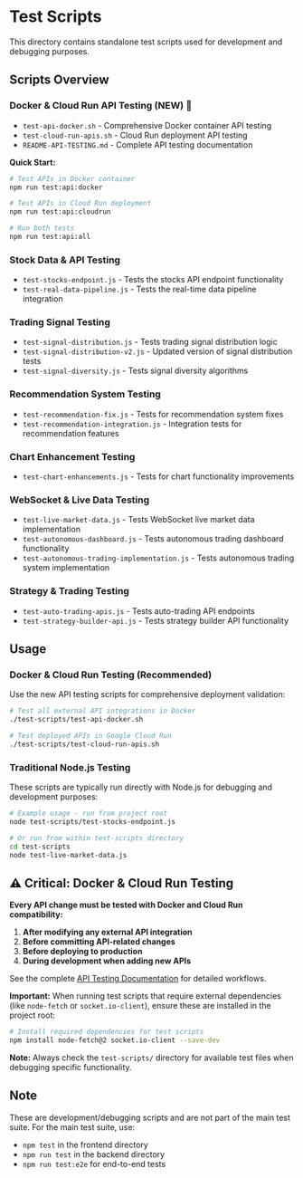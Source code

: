 # Test Scripts

This directory contains standalone test scripts used for development and debugging purposes.

## Scripts Overview

### Docker & Cloud Run API Testing (NEW) 🚀

- `test-api-docker.sh` - Comprehensive Docker container API testing
- `test-cloud-run-apis.sh` - Cloud Run deployment API testing
- `README-API-TESTING.md` - Complete API testing documentation

**Quick Start:**

```bash
# Test APIs in Docker container
npm run test:api:docker

# Test APIs in Cloud Run deployment
npm run test:api:cloudrun

# Run both tests
npm run test:api:all
```

### Stock Data & API Testing

- `test-stocks-endpoint.js` - Tests the stocks API endpoint functionality
- `test-real-data-pipeline.js` - Tests the real-time data pipeline integration

### Trading Signal Testing

- `test-signal-distribution.js` - Tests trading signal distribution logic
- `test-signal-distribution-v2.js` - Updated version of signal distribution tests
- `test-signal-diversity.js` - Tests signal diversity algorithms

### Recommendation System Testing

- `test-recommendation-fix.js` - Tests for recommendation system fixes
- `test-recommendation-integration.js` - Integration tests for recommendation features

### Chart Enhancement Testing

- `test-chart-enhancements.js` - Tests for chart functionality improvements

### WebSocket & Live Data Testing

- `test-live-market-data.js` - Tests WebSocket live market data implementation
- `test-autonomous-dashboard.js` - Tests autonomous trading dashboard functionality
- `test-autonomous-trading-implementation.js` - Tests autonomous trading system implementation

### Strategy & Trading Testing

- `test-auto-trading-apis.js` - Tests auto-trading API endpoints
- `test-strategy-builder-api.js` - Tests strategy builder API functionality

## Usage

### Docker & Cloud Run Testing (Recommended)

Use the new API testing scripts for comprehensive deployment validation:

```bash
# Test all external API integrations in Docker
./test-scripts/test-api-docker.sh

# Test deployed APIs in Google Cloud Run
./test-scripts/test-cloud-run-apis.sh
```

### Traditional Node.js Testing

These scripts are typically run directly with Node.js for debugging and development purposes:

```bash
# Example usage - run from project root
node test-scripts/test-stocks-endpoint.js

# Or run from within test-scripts directory
cd test-scripts
node test-live-market-data.js
```

## ⚠️ Critical: Docker & Cloud Run Testing

**Every API change must be tested with Docker and Cloud Run compatibility:**

1. **After modifying any external API integration**
2. **Before committing API-related changes**
3. **Before deploying to production**
4. **During development when adding new APIs**

See the complete [API Testing Documentation](README-API-TESTING.md) for detailed workflows.

**Important:** When running test scripts that require external dependencies (like `node-fetch` or `socket.io-client`), ensure these are installed in the project root:

```bash
# Install required dependencies for test scripts
npm install node-fetch@2 socket.io-client --save-dev
```

**Note:** Always check the `test-scripts/` directory for available test files when debugging specific functionality.

## Note

These are development/debugging scripts and are not part of the main test suite. For the main test suite, use:

- `npm test` in the frontend directory
- `npm run test` in the backend directory
- `npm run test:e2e` for end-to-end tests
